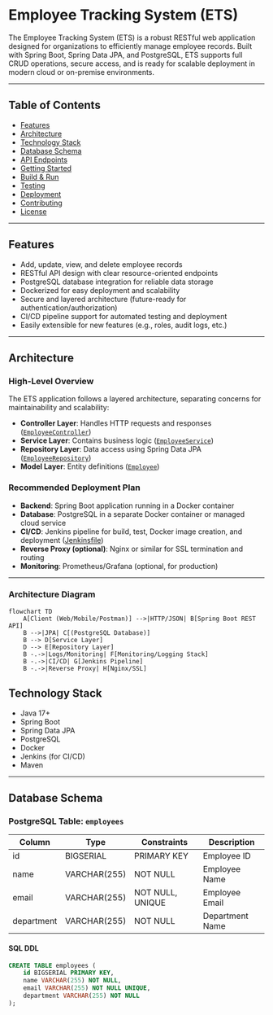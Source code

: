 # Employee Tracking System (ETS)

The Employee Tracking System (ETS) is a robust RESTful web application designed for organizations to efficiently manage employee records. Built with Spring Boot, Spring Data JPA, and PostgreSQL, ETS supports full CRUD operations, secure access, and is ready for scalable deployment in modern cloud or on-premise environments.

---

## Table of Contents

- [Features](#features)
- [Architecture](#architecture)
- [Technology Stack](#technology-stack)
- [Database Schema](#database-schema)
- [API Endpoints](#api-endpoints)
- [Getting Started](#getting-started)
- [Build & Run](#build--run)
- [Testing](#testing)
- [Deployment](#deployment)
- [Contributing](#contributing)
- [License](#license)

---

## Features

- Add, update, view, and delete employee records
- RESTful API design with clear resource-oriented endpoints
- PostgreSQL database integration for reliable data storage
- Dockerized for easy deployment and scalability
- Secure and layered architecture (future-ready for authentication/authorization)
- CI/CD pipeline support for automated testing and deployment
- Easily extensible for new features (e.g., roles, audit logs, etc.)

---

## Architecture

### High-Level Overview

The ETS application follows a layered architecture, separating concerns for maintainability and scalability:

- **Controller Layer**: Handles HTTP requests and responses ([`EmployeeController`](src/main/java/com/example/employeemanagement/controller/EmployeeController.java))
- **Service Layer**: Contains business logic ([`EmployeeService`](src/main/java/com/example/employeemanagement/service/EmployeeService.java))
- **Repository Layer**: Data access using Spring Data JPA ([`EmployeeRepository`](src/main/java/com/example/employeemanagement/repository/EmployeeRepository.java))
- **Model Layer**: Entity definitions ([`Employee`](src/main/java/com/example/employeemanagement/model/Employee.java))

### Recommended Deployment Plan

- **Backend**: Spring Boot application running in a Docker container
- **Database**: PostgreSQL in a separate Docker container or managed cloud service
- **CI/CD**: Jenkins pipeline for build, test, Docker image creation, and deployment ([Jenkinsfile](Jenkinsfile))
- **Reverse Proxy (optional)**: Nginx or similar for SSL termination and routing
- **Monitoring**: Prometheus/Grafana (optional, for production)

---

### Architecture Diagram

```mermaid
flowchart TD
    A[Client (Web/Mobile/Postman)] -->|HTTP/JSON| B[Spring Boot REST API]
    B -->|JPA| C[(PostgreSQL Database)]
    B --> D[Service Layer]
    D --> E[Repository Layer]
    B -.->|Logs/Monitoring| F[Monitoring/Logging Stack]
    B -.->|CI/CD| G[Jenkins Pipeline]
    B -.->|Reverse Proxy| H[Nginx/SSL]
````

## Technology Stack

- Java 17+
- Spring Boot
- Spring Data JPA
- PostgreSQL
- Docker
- Jenkins (for CI/CD)
- Maven

---

## Database Schema

### PostgreSQL Table: `employees`

| Column      | Type         | Constraints           | Description           |
|-------------|--------------|----------------------|-----------------------|
| id          | BIGSERIAL    | PRIMARY KEY          | Employee ID           |
| name        | VARCHAR(255) | NOT NULL             | Employee Name         |
| email       | VARCHAR(255) | NOT NULL, UNIQUE     | Employee Email        |
| department  | VARCHAR(255) | NOT NULL             | Department Name       |

#### SQL DDL

```sql
CREATE TABLE employees (
    id BIGSERIAL PRIMARY KEY,
    name VARCHAR(255) NOT NULL,
    email VARCHAR(255) NOT NULL UNIQUE,
    department VARCHAR(255) NOT NULL
);
```